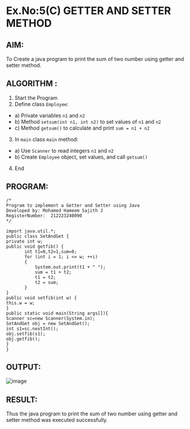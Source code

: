 # Ex.No:5(C)    GETTER AND SETTER METHOD

## AIM:
To Create a java program to print the sum of two number using getter and setter method.

## ALGORITHM :
1.  Start the Program
2.	Define class `Employee`:
-	a) Private variables `n1` and `n2`
-	b) Method `setsum(int n1, int n2)` to set values of `n1` and `n2`
-	c) Method `getsum()` to calculate and print `sum = n1 + n2`
3.	In `main` class `main` method:
-	a) Use `Scanner` to read integers `n1` and `n2`
-	b) Create ` Employee ` object, set values, and call `getsum()`
4.	End


## PROGRAM:
 ```
/*
Program to implement a Getter and Setter using Java
Developed by: Mohamed Hameem Sajith J
RegisterNumber:  212223240090
*/

import java.util.*;
public class SetAndGet {
private int w;
public void getfib() {
        int t1=0,t2=1,sum=0;
        for (int i = 1; i <= w; ++i)
        {
            System.out.print(t1 + " ");
            sum = t1 + t2;
            t1 = t2;
            t2 = sum;
        }
}
public void setfib(int w) {
 this.w = w;
}
public static void main(String args[]){
 Scanner sc=new Scanner(System.in);
 SetAndGet obj = new SetAndGet();
 int s1=sc.nextInt();
 obj.setfib(s1);
 obj.getfib();
}
}

```



## OUTPUT:

![image](https://github.com/user-attachments/assets/7cd7e453-6b5f-458c-ab80-f32ed21218cf)


## RESULT:
Thus the java program to print the sum of two number using getter and setter method was executed successfully.






